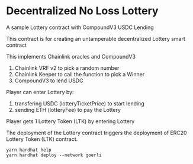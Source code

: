 # Decentralized No Loss Lottery 

A sample Lottery contract with CompoundV3 USDC Lending

This contract is for creating an untamperable decentralized Lottery smart contract

This implements Chainlink oracles and CompoundV3
1. Chainlink VRF v2 to pick a random number
2. Chainlink Keeper to call the function to pick a Winner
3. CompoundV3 to lend USDC

Player can enter Lottery by:
1. transfering USDC (lotteryTicketPrice) to start lending
2. sending ETH (lotteryFee) to pay the Lottery

Player gets 1 Lottery Token (LTK) by entering Lottery

The deployment of the Lottery contract triggers the deployment of ERC20 Lottery Token (LTK) contract.

```shell
yarn hardhat help
yarn hardhat deploy --network goerli
```
